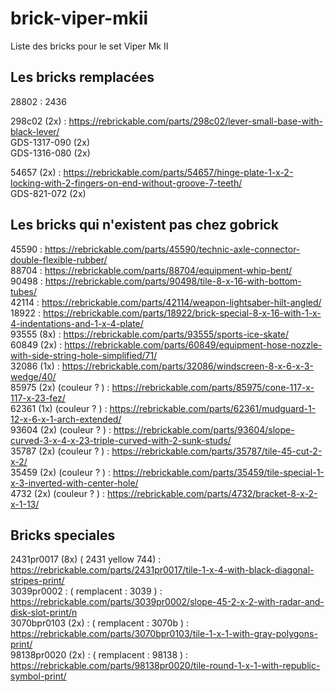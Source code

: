 # brick-viper-mkii
Liste des bricks pour le set Viper Mk II

## Les bricks remplacées

28802 : 2436  

298c02 (2x) : https://rebrickable.com/parts/298c02/lever-small-base-with-black-lever/  
GDS-1317-090 (2x)  
GDS-1316-080 (2x)  

54657 (2x) : https://rebrickable.com/parts/54657/hinge-plate-1-x-2-locking-with-2-fingers-on-end-without-groove-7-teeth/  
GDS-821-072 (2x)  

## Les bricks qui n'existent pas chez gobrick

45590 : https://rebrickable.com/parts/45590/technic-axle-connector-double-flexible-rubber/  
88704 : https://rebrickable.com/parts/88704/equipment-whip-bent/  
90498 : https://rebrickable.com/parts/90498/tile-8-x-16-with-bottom-tubes/  
42114 : https://rebrickable.com/parts/42114/weapon-lightsaber-hilt-angled/  
18922 : https://rebrickable.com/parts/18922/brick-special-8-x-16-with-1-x-4-indentations-and-1-x-4-plate/  
93555 (8x) : https://rebrickable.com/parts/93555/sports-ice-skate/  
60849 (2x) : https://rebrickable.com/parts/60849/equipment-hose-nozzle-with-side-string-hole-simplified/71/  
32086 (1x) : https://rebrickable.com/parts/32086/windscreen-8-x-6-x-3-wedge/40/  
85975 (2x) (couleur ? ) : https://rebrickable.com/parts/85975/cone-117-x-117-x-23-fez/  
62361 (1x) (couleur ? ) : https://rebrickable.com/parts/62361/mudguard-1-12-x-6-x-1-arch-extended/  
93604 (2x) (couleur ? ) : https://rebrickable.com/parts/93604/slope-curved-3-x-4-x-23-triple-curved-with-2-sunk-studs/  
35787 (2x) (couleur ? ) : https://rebrickable.com/parts/35787/tile-45-cut-2-x-2/  
35459 (2x) (couleur ? ) : https://rebrickable.com/parts/35459/tile-special-1-x-3-inverted-with-center-hole/  
4732  (2x) (couleur ? ) : https://rebrickable.com/parts/4732/bracket-8-x-2-x-1-13/  

## Bricks speciales

2431pr0017 (8x) ( 2431 yellow 744) : https://rebrickable.com/parts/2431pr0017/tile-1-x-4-with-black-diagonal-stripes-print/  
3039pr0002 : ( remplacent : 3039 ) : https://rebrickable.com/parts/3039pr0002/slope-45-2-x-2-with-radar-and-disk-slot-print/n  
3070bpr0103 (2x) : ( remplacent : 3070b ) : https://rebrickable.com/parts/3070bpr0103/tile-1-x-1-with-gray-polygons-print/  
98138pr0020 (2x) : ( remplacent : 98138 ) : https://rebrickable.com/parts/98138pr0020/tile-round-1-x-1-with-republic-symbol-print/  

